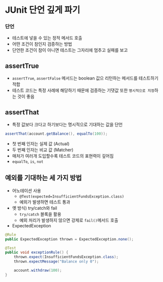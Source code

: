 # JUnit 단언 깊게 파기

### 단언

- 테스트에 넣을 수 있는 정적 메서드 호출
- 어떤 조건이 참인지 검증하는 방법
- 단언한 조건이 참이 아니면 테스트는 그자리에 멈추고 실패를 보고

## assertTrue

- `assertTrue`, `assertFalse` 메서드는 boolean 값으 리턴하는 메서드를 테스트하기 적합
- 테스트 코드는 특정 사례에 해당하기 때문에 검증하는 기댓값 또한 `명시적으로 지정`하는 것이 좋음

## assertThat

- 특정 값보다 크다고 하기보다는 명시적으로 기대하는 값을 단언

```java
assertThat(account.getBalance(), equalTo(100));
```

- 첫 번째 인자는 실제 값 (Actual)
- 두 번째 인자는 비교 값 (Matcher)
- 매처가 여러개 도입할수록 테스트 코드의 표현력이 깊어짐
- `equalTo`, `is`, `not`

## 예외를 기대하는 세 가지 방법

- 어노테이션 사용
    - `@Test(expected=InsufficientFundsException.class)`
    - 예외가 발생하면 테스트 통과
- 옛 방식) try/catch와 fail
    - `try/catch` 블록을 활용
    - 예외 처리가 발생하지 않으면 강제로 `fail()`메서드 호출
- ExpectedException
```java
@Rule
public ExpectedException thrown = ExpectedException.none();

@Test
public void exceptionRule() {
    thrown.expect(InsufficientFundsException.class);
    thrown.expectMessage("Balance only 0");

    account.withdraw(100);
}